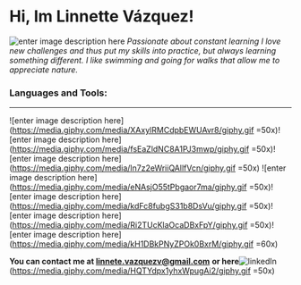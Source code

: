 


# Hi, Im Linnette Vázquez!

![enter image description here](https://media.giphy.com/media/0fijPACTUs09yTeQ2Y/giphy.gif)
*Passionate about constant learning I love new challenges and thus put my skills into practice, but always learning something different.
I like swimming and going for walks that allow me to appreciate nature.*



### Languages and Tools: ###
___
![enter image description here](https://media.giphy.com/media/XAxylRMCdpbEWUAvr8/giphy.gif =50x)![enter image description here](https://media.giphy.com/media/fsEaZldNC8A1PJ3mwp/giphy.gif =50x)![enter image description here](https://media.giphy.com/media/ln7z2eWriiQAllfVcn/giphy.gif  =50x)   ![enter image description here](https://media.giphy.com/media/eNAsjO55tPbgaor7ma/giphy.gif =50x)![enter image description here](https://media.giphy.com/media/kdFc8fubgS31b8DsVu/giphy.gif =50x)![enter image description here](https://media.giphy.com/media/Ri2TUcKlaOcaDBxFpY/giphy.gif =50x)![enter image description here](https://media.giphy.com/media/kH1DBkPNyZPOk0BxrM/giphy.gif =60x)

**You can contact me at linnete.vazquezv@gmail.com**
**or here**![linkedIn](https://media.giphy.com/media/HQTYdpx1yhxWpugAi2/giphy.gif =50x)

[linkedIn]: www.linkedin.com/in/linnette-vazquez-velazco 




